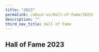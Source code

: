 ```yaml
---
title: "2023"
permalink: /about-us/Hall-of-Fame/2023/
description: ""
third_nav_title: Hall of Fame
---
```

## Hall of Fame 2023


